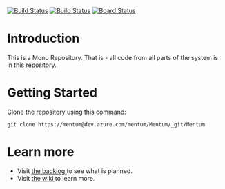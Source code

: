 [![Build Status](https://dev.azure.com/mentum/Mentum/_apis/build/status/Cloud%20Infrastructure?branchName=main)](https://dev.azure.com/mentum/Mentum/_build/latest?definitionId=6&branchName=main) [![Build Status](https://vsrm.dev.azure.com/mentum/_apis/public/Release/badge/990510c9-5563-4c8d-83ce-586716d199c0/3/3)](https://dev.azure.com/mentum/Mentum/_release?view=all&_a=releases&definitionId=3) [![Board Status](https://dev.azure.com/mentum/990510c9-5563-4c8d-83ce-586716d199c0/86f4cdde-611c-4c4b-98e2-bfe0e480ac52/_apis/work/boardbadge/34705eb8-2762-4c3e-9d24-9ef2e101c065)](https://dev.azure.com/mentum/990510c9-5563-4c8d-83ce-586716d199c0/_boards/board/t/86f4cdde-611c-4c4b-98e2-bfe0e480ac52/Stories/)

# Introduction
This is a Mono Repository. That is - all code from all parts of the system is in this repository.

# Getting Started
Clone the repository using this command:

```
git clone https://mentum@dev.azure.com/mentum/Mentum/_git/Mentum
```

# Learn more
* Visit [the backlog ](https://dev.azure.com/mentum/Mentum/_backlogs/backlog/) to see what is planned.
* Visit [the wiki ](https://dev.azure.com/mentum/Mentum/_wiki/wikis) to learn more.